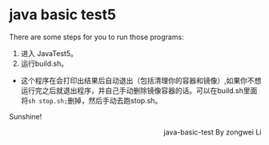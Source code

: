 # java basic test5
There are some steps for you to run those programs:
1. 进入 JavaTest5。
2. 运行build.sh。


* 这个程序在会打印出结果后自动退出（包括清理你的容器和镜像）,如果你不想运行完之后就退出程序，并自己手动删除镜像容器的话。可以在build.sh里面将`sh stop.sh;`删掉，然后手动去跑stop.sh。


Sunshine!
<p align="right">java-basic-test By zongwei Li</p>
